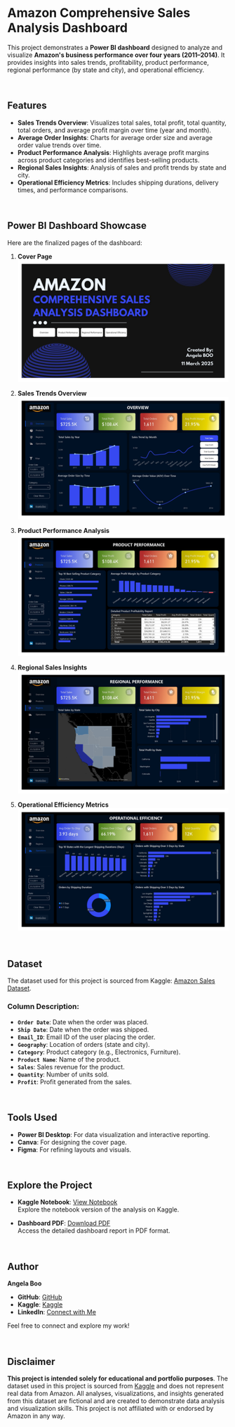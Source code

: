 # Amazon Comprehensive Sales Analysis Dashboard

This project demonstrates a **Power BI dashboard** designed to analyze and visualize **Amazon's business performance over four years (2011–2014)**. It provides insights into sales trends, profitability, product performance, regional performance (by state and city), and operational efficiency.

<br>

## Features

- **Sales Trends Overview**: Visualizes total sales, total profit, total quantity, total orders, and average profit margin over time (year and month).
- **Average Order Insights**: Charts for average order size and average order value trends over time.
- **Product Performance Analysis**: Highlights average profit margins across product categories and identifies best-selling products.
- **Regional Sales Insights**: Analysis of sales and profit trends by state and city.
- **Operational Efficiency Metrics**: Includes shipping durations, delivery times, and performance comparisons.

<br>

## Power BI Dashboard Showcase

Here are the finalized pages of the dashboard:

1. **Cover Page**  
   ![Cover Page](dashboard_images/01_Cover.jpg)

2. **Sales Trends Overview**  
   ![Sales Trends Overview](dashboard_images/02_Overview.jpg)

3. **Product Performance Analysis**  
   ![Product Performance Analysis](dashboard_images/03_Product%20Performance.jpg)

4. **Regional Sales Insights**  
   ![Regional Sales Insights](dashboard_images/04_Regional%20Sales%20Performance.jpg)

5. **Operational Efficiency Metrics**  
   ![Operational Efficiency Metrics](dashboard_images/05_Operational%20Efficiency.jpg)

<br>

## Dataset

The dataset used for this project is sourced from Kaggle: [Amazon Sales Dataset](https://www.kaggle.com/datasets/anandshaw2001/amazon-sales-dataset/data).

### Column Description:
- **`Order Date`**: Date when the order was placed.
- **`Ship Date`**: Date when the order was shipped.
- **`Email_ID`**: Email ID of the user placing the order.
- **`Geography`**: Location of orders (state and city).
- **`Category`**: Product category (e.g., Electronics, Furniture).
- **`Product Name`**: Name of the product.
- **`Sales`**: Sales revenue for the product.
- **`Quantity`**: Number of units sold.
- **`Profit`**: Profit generated from the sales.
  
<br>

## Tools Used

- **Power BI Desktop**: For data visualization and interactive reporting.
- **Canva**: For designing the cover page.
- **Figma**: For refining layouts and visuals.

<br>

## Explore the Project

- **Kaggle Notebook**: [View Notebook](https://www.kaggle.com/code/xiaotingb/amazon-sales-analysis-dashboard-power-bi)  
  Explore the notebook version of the analysis on Kaggle.

- **Dashboard PDF**: [Download PDF](./Amazon_Comprehensive%20Business%20Performance%20Dashboard.pdf)  
  Access the detailed dashboard report in PDF format.

<br>

## **Author**
**Angela Boo**  
- **GitHub**: [GitHub](https://github.com/angelaboo)  
- **Kaggle**: [Kaggle](https://www.kaggle.com/xiaotingb)  
- **LinkedIn**: [Connect with Me](https://www.linkedin.com/in/xxtt)  

Feel free to connect and explore my work!

<br>

## Disclaimer

**This project is intended solely for educational and portfolio purposes**. The dataset used in this project is sourced from [Kaggle](https://www.kaggle.com/datasets/anandshaw2001/amazon-sales-dataset/data) and does not represent real data from Amazon. All analyses, visualizations, and insights generated from this dataset are fictional and are created to demonstrate data analysis and visualization skills. This project is not affiliated with or endorsed by Amazon in any way.

<br>
